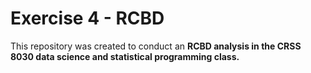 # Exercise 4 - RCBD

This repository was created to conduct an **RCBD analysis in the CRSS 8030 data science and statistical programming class.**

